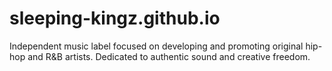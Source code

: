 # sleeping-kingz.github.io
Independent music label focused on developing and promoting original hip-hop and R&amp;B artists. Dedicated to authentic sound and creative freedom.
